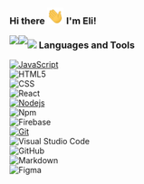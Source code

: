 ### Hi there  <img src="https://github.com/ABSphreak/ABSphreak/blob/master/gifs/Hi.gif" width="30px"> I'm Eli! 

<img align="left" src="https://static.vecteezy.com/system/resources/previews/000/242/482/original/female-developer-vector.jpg"/>

<img align="left" src="https://github.com/anathayna/anathayna/blob/master/assets/pusheencode.gif"/>

### <img src="https://media.giphy.com/media/WUlplcMpOCEmTGBtBW/giphy.gif" width="30"> Languages and Tools          

[![JavaScript](https://img.shields.io/badge/-JavaScript-black?style=flat&logo=javascript&link=https://github.com/BRdhanani)](https://github.com/BRdhanani)       
![HTML5](https://img.shields.io/badge/-HTML5-333333?style=flat&logo=HTML5)   
![CSS](https://img.shields.io/badge/-CSS-333333?style=flat&logo=CSS3&logoColor=1572B6)  
![React](https://img.shields.io/badge/-React-333333?style=flat&logo=react)   
[![Nodejs](https://img.shields.io/badge/-Nodejs-green?style=flat&logo=Node.js&link=https://github.com/BRdhanani)](https://github.com/BRdhanani)   
![Npm](https://img.shields.io/badge/-npm-CB3837?style=flat-square&logo=npm)  
![Firebase](https://img.shields.io/badge/-Firebase-FFCA28?style=flat-square&logo=firebase&logoColor=ffffff)   
[![Git](https://img.shields.io/badge/-Git-black?style=flat&logo=git&link=https://github.com/BRdhanani)](https://github.com/BRdhanani)   
![Visual Studio Code](https://img.shields.io/badge/-Visual%20Studio%20Code-333333?style=flat&logo=visual-studio-code&logoColor=007ACC)   
![GitHub](https://img.shields.io/badge/-GitHub-181717?style=flat-square&logo=github)   
![Markdown](https://img.shields.io/badge/-Markdown-000000?style=flat-square&logo=markdown)   
![Figma](http://img.shields.io/badge/-Figma-30333c?style=flat-square&logo=figma&logoColor=ffffff)

